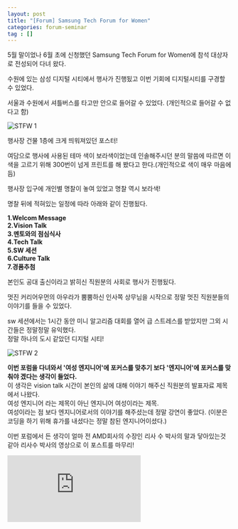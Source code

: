 ```yaml
---
layout: post
title: "[Forum] Samsung Tech Forum for Women"
categories: forum-seminar
tag : []
---
```


5월 말이었나 6월 초에 신청했던 Samsung Tech Forum for Women에 참석 대상자로 전성되어 다녀 왔다. <br>

수원에 있는 삼성 디지털 시티에서 행사가 진행됬고 이번 기회에 디지털시티를 구경할 수 있었다. <br>

서울과 수원에서 셔틀버스를 타고만 안으로 들어갈 수 있었다. (개인적으로 들어갈 수 없다고 함)<br>

![STFW 1](https://krispediadot.github.io/assets/images/STFW_1.jpg)<br>

행사장 건물 1층에 크게 띄워져있던 포스터! <br>

여담으로 행사에 사용된 테마 색이 보라색이었는데 인솔해주시던 분의 말씀에 따르면 이 색을 고르기 위해 300번이 넘게 프린트를 해 봤다고 한다.(개인적으로 색이 매우 마음에 듬)<br>

행사장 입구에 개인별 명찰이 놓여 있었고 명찰 역시 보라색! <br>

명찰 뒤에 적혀있는 일정에 따라 아래와 같이 진행됬다. <br>

**1.Welcom Message**<br>
**2.Vision Talk**<br>
**3.멘토와의 점심식사**<br>
**4.Tech Talk**<br>
**5.SW 세션**<br>
**6.Culture Talk**<br>
**7.경품추첨**<br>

본인도 공대 출신이라고 밝히신 직원분의 사회로 행사가 진행됬다. <br>

멋진 커리어우먼의 아우라가 뿜뿜하신 인사쪽 상무님을 시작으로 정말 멋진 직원분들의 이야기를 들을 수 있었다.<br>

sw 세션에서는 1시간 동안 미니 알고리즘 대회를 열어 급 스트레스를 받았지만 그외 시간들은 정말정말 유익했다.<br>
정말 하나의 도시 같았던 디지털 시티!<br>

![STFW 2](https://krispediadot.github.io/assets/images/STFW_2.jpg)<br>

**이번 포럼을 다녀와서 '여성 엔지니어'에 포커스를 맞추기 보다 '엔지니어'에 포커스를 맞춰야 겠다는 생각이 들었다.**<br>
이 생각은 vision talk 시간이 본인의 삶에 대해 이야기 해주신 직원분의 발표자료 제목에서 나왔다. <br>
여성 엔지니어 라는 제목이 아닌 엔지니어 여성이라는 제목. <br>
여성이라는 점 보다 엔지니어로서의 이야기를 해주셨는데 정말 강연이 좋았다. (이분은 코딩을 하기 위해 휴가를 내셨다는 정말 참된 엔지니어이셨다.)<br>

이번 포럼에서 든 생각이 얼마 전 AMD회사의 수장인 리사 수 박사의 말과 닿아있는것 같아 리사수 박사의 영상으로 이 포스트를 마무리! <br>

<div class="video-container"><iframe src="https://www.youtube.com/embed/m7BKW-HkXrQ" frameborder="0" allowfullscreen></iframe></div>

